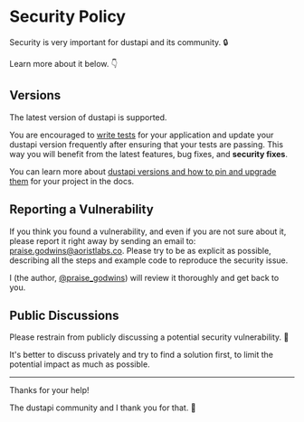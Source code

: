 # Security Policy

Security is very important for dustapi and its community. 🔒

Learn more about it below. 👇

## Versions

The latest version of dustapi is supported.

You are encouraged to [write tests](https://dustapi.aoristlabs.co/tutorial/testing/) for your application and update your dustapi version frequently after ensuring that your tests are passing. This way you will benefit from the latest features, bug fixes, and **security fixes**.

You can learn more about [dustapi versions and how to pin and upgrade them](https://dustapi.aoristlabs.co/deployment/versions/) for your project in the docs.

## Reporting a Vulnerability

If you think you found a vulnerability, and even if you are not sure about it, please report it right away by sending an email to: praise.godwins@aoristlabs.co. Please try to be as explicit as possible, describing all the steps and example code to reproduce the security issue.

I (the author, [@praise_godwins](https://x.com/praise_godwins)) will review it thoroughly and get back to you.

## Public Discussions

Please restrain from publicly discussing a potential security vulnerability. 🙊

It's better to discuss privately and try to find a solution first, to limit the potential impact as much as possible.

---

Thanks for your help!

The dustapi community and I thank you for that. 🙇